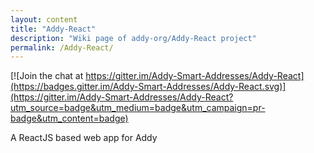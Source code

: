 ```yaml
---
layout: content
title: "Addy-React"
description: "Wiki page of addy-org/Addy-React project"
permalink: /Addy-React/
---
```

[![Join the chat at https://gitter.im/Addy-Smart-Addresses/Addy-React](https://badges.gitter.im/Addy-Smart-Addresses/Addy-React.svg)](https://gitter.im/Addy-Smart-Addresses/Addy-React?utm_source=badge&utm_medium=badge&utm_campaign=pr-badge&utm_content=badge)

A ReactJS based web app for Addy
